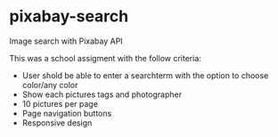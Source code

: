# pixabay-search
Image search with Pixabay API

This was a school assigment with the follow criteria:

* User shold be able to enter a searchterm with the option to choose color/any color
* Show each pictures tags and photographer
* 10 pictures per page
* Page navigation buttons
* Responsive design
